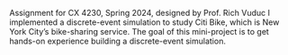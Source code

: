 Assignment for  CX 4230, Spring 2024, designed by Prof. Rich Vuduc 
I implemented a discrete-event simulation to study Citi Bike, which is New York City’s bike-sharing service. The goal of this mini-project is to get hands-on experience building a discrete-event simulation.
